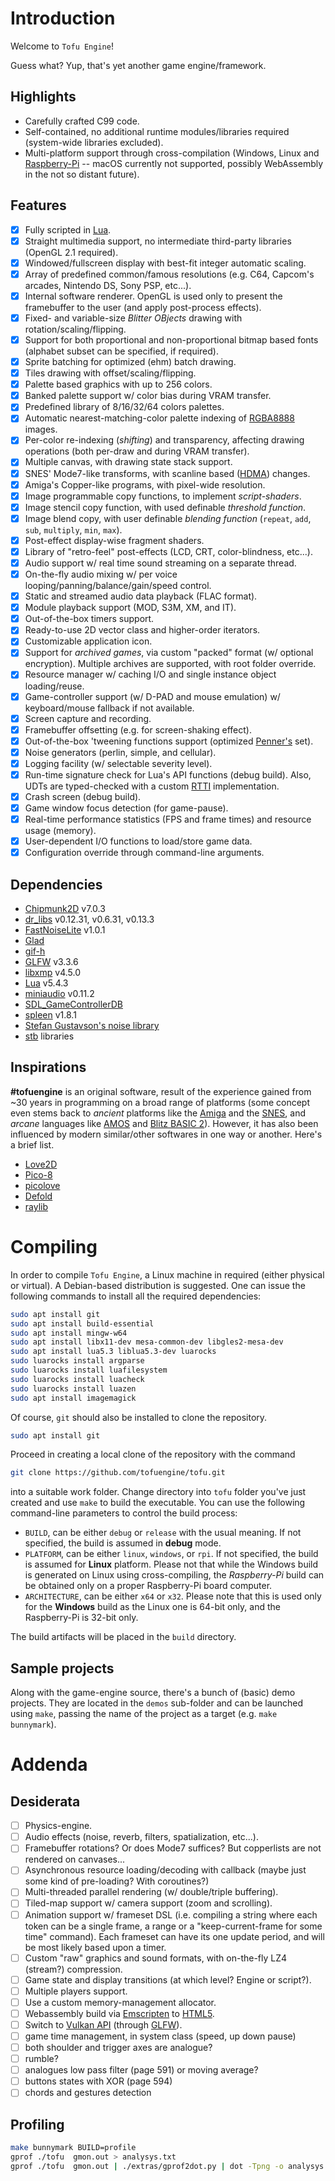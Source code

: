 # Introduction

Welcome to `Tofu Engine`!

Guess what? Yup, that's yet another game engine/framework.

## Highlights

* Carefully crafted C99 code.
* Self-contained, no additional runtime modules/libraries required (system-wide libraries excluded).
* Multi-platform support through cross-compilation (Windows, Linux and [Raspberry-Pi](https://www.raspberrypi.org/) -- macOS currently not supported, possibly WebAssembly in the not so distant future).

## Features

* [x] Fully scripted in [Lua](https://www.lua.org/).
* [x] Straight multimedia support, no intermediate third-party libraries (OpenGL 2.1 required).
* [x] Windowed/fullscreen display with best-fit integer automatic scaling.
* [x] Array of predefined common/famous resolutions (e.g. C64, Capcom's arcades, Nintendo DS, Sony PSP, etc...).
* [x] Internal software renderer. OpenGL is used only to present the framebuffer to the user (and apply post-process effects).
* [x] Fixed- and variable-size *Blitter OBjects* drawing with rotation/scaling/flipping.
* [x] Support for both proportional and non-proportional bitmap based fonts (alphabet subset can be specified, if required).
* [x] Sprite batching for optimized (ehm) batch drawing.
* [x] Tiles drawing with offset/scaling/flipping.
* [x] Palette based graphics with up to 256 colors.
* [x] Banked palette support w/ color bias during VRAM transfer.
* [x] Predefined library of 8/16/32/64 colors palettes.
* [x] Automatic nearest-matching-color palette indexing of [RGBA8888](https://en.wikipedia.org/wiki/RGBA_color_model) images.
* [x] Per-color re-indexing (*shifting*) and transparency, affecting drawing operations (both per-draw and during VRAM transfer).
* [x] Multiple canvas, with drawing state stack support.
* [x] SNES' Mode7-like transforms, with scanline based ([HDMA](https://wiki.superfamicom.org/grog's-guide-to-dma-and-hdma-on-the-snes)) changes.
* [x] Amiga's Copper-like programs, with pixel-wide resolution.
* [x] Image programmable copy functions, to implement *script-shaders*.
* [x] Image stencil copy function, with used definable *threshold function*.
* [x] Image blend copy, with user definable *blending function* (`repeat`, `add`, `sub`, `multiply`, `min`, `max`).
* [x] Post-effect display-wise fragment shaders.
* [x] Library of "retro-feel" post-effects (LCD, CRT, color-blindness, etc...).
* [x] Audio support w/ real time sound streaming on a separate thread.
* [x] On-the-fly audio mixing w/ per voice looping/panning/balance/gain/speed control.
* [x] Static and streamed audio data playback (FLAC format).
* [x] Module playback support (MOD, S3M, XM, and IT).
* [x] Out-of-the-box timers support.
* [x] Ready-to-use 2D vector class and higher-order iterators.
* [x] Customizable application icon.
* [x] Support for *archived games*, via custom "packed" format (w/ optional encryption). Multiple archives are supported, with root folder override.
* [x] Resource manager w/ caching I/O and single instance object loading/reuse.
* [x] Game-controller support (w/ D-PAD and mouse emulation) w/ keyboard/mouse fallback if not available.
* [x] Screen capture and recording.
* [x] Framebuffer offsetting (e.g. for screen-shaking effect).
* [x] Out-of-the-box 'tweening functions support (optimized [Penner's](http://robertpenner.com/easing/) set).
* [x] Noise generators (perlin, simple, and cellular).
* [x] Logging facility (w/ selectable severity level).
* [x] Run-time signature check for Lua's API functions (debug build). Also, UDTs are typed-checked with a custom [RTTI](https://en.wikipedia.org/wiki/Run-time_type_information) implementation.
* [x] Crash screen (debug build).
* [x] Game window focus detection (for game-pause).
* [x] Real-time performance statistics (FPS and frame times) and resource usage (memory).
* [x] User-dependent I/O functions to load/store game data.
* [x] Configuration override through command-line arguments.

## Dependencies

* [Chipmunk2D](https://chipmunk-physics.net/) v7.0.3
* [dr_libs](https://github.com/mackron/dr_libs) v0.12.31, v0.6.31, v0.13.3
* [FastNoiseLite](https://github.com/Auburn/FastNoiseLite) v1.0.1
* [Glad](https://glad.dav1d.de/)
* [gif-h](https://github.com/charlietangora/gif-h)
* [GLFW](https://www.glfw.org/) v3.3.6
* [libxmp](http://xmp.sourceforge.net/) v4.5.0
* [Lua](https://lua.org/) v5.4.3
* [miniaudio](https://github.com/dr-soft/miniaudio) v0.11.2
* [SDL_GameControllerDB](https://github.com/gabomdq/SDL_GameControllerDB)
* [spleen](https://github.com/fcambus/spleen) v1.8.1
* [Stefan Gustavson's noise library](https://github.com/stegu/perlin-noise.git)
* [stb](https://github.com/nothings/stb) libraries

## Inspirations

**#tofuengine** is an original software, result of the experience gained from ~30 years in programming on a broad range of platforms (some concept even stems back to *ancient* platforms like the [Amiga](https://en.wikipedia.org/wiki/Amiga) and the [SNES](https://en.wikipedia.org/wiki/Super_Nintendo_Entertainment_System), and *arcane* languages like [AMOS](https://en.wikipedia.org/wiki/AMOS_(programming_language)) and [Blitz BASIC 2](https://en.wikipedia.org/wiki/Blitz_BASIC)). However, it has also been influenced by modern similar/other softwares in one way or another. Here's a brief list.

* [Love2D](https://love2d.org/)
* [Pico-8](https://www.lexaloffle.com/pico-8.php)
* [picolove](https://github.com/picolove/picolove/)
* [Defold](https://defold.com/)
* [raylib](https://www.raylib.com/)

# Compiling

In order to compile `Tofu Engine`, a Linux machine in required (either physical or virtual). A Debian-based distribution is suggested. One can issue the following commands to install all the required dependencies:

```bash
sudo apt install git
sudo apt install build-essential
sudo apt install mingw-w64
sudo apt install libx11-dev mesa-common-dev libgles2-mesa-dev
sudo apt install lua5.3 liblua5.3-dev luarocks
sudo luarocks install argparse
sudo luarocks install luafilesystem
sudo luarocks install luacheck
sudo luarocks install luazen
sudo apt install imagemagick
```

Of course, `git` should also be installed to clone the repository.

```bash
sudo apt install git
```

Proceed in creating a local clone of the repository with the command

```bash
git clone https://github.com/tofuengine/tofu.git
```

into a suitable work folder. Change directory into `tofu` folder you've just created and use `make` to build the executable. You can use the following command-line parameters to control the build process:

* `BUILD`, can be either `debug` or `release` with the usual meaning. If not specified, the build is assumed in **debug** mode.
* `PLATFORM`, can be either `linux`, `windows`, or `rpi`. If not specified, the build is assumed for **Linux** platform. Please not that while the Windows build is generated on Linux using cross-compiling, the *Raspberry-Pi* build can be obtained only on a proper Raspberry-Pi board computer.
* `ARCHITECTURE`, can be either `x64` or `x32`. Please note that this is used only for the **Windows** build as the Linux one is 64-bit only, and the Raspberry-Pi is 32-bit only.

The build artifacts will be placed in the `build` directory.

## Sample projects

Along with the game-engine source, there's a bunch of (basic) demo projects. They are located in the `demos` sub-folder and can be launched using `make`, passing the name of the project as a target (e.g. `make bunnymark`).

# Addenda

## Desiderata

* [ ] Physics-engine.
* [ ] Audio effects (noise, reverb, filters, spatialization, etc...).
* [ ] Framebuffer rotations? Or does Mode7 suffices? But copperlists are not rendered on canvases...
* [ ] Asynchronous resource loading/decoding with callback (maybe just some kind of pre-loading? With coroutines?)
* [ ] Multi-threaded parallel rendering (w/ double/triple buffering).
* [ ] Tiled-map support w/ camera support (zoom and scrolling).
* [ ] Animation support w/ frameset DSL (i.e. compiling a string where each token can be a single frame, a range or a "keep-current-frame for some time" command). Each frameset can have its one update period, and will be most likely based upon a timer.
* [ ] Custom "raw" graphics and sound formats, with on-the-fly LZ4 (stream?) compression.
* [ ] Game state and display transitions (at which level? Engine or script?).
* [ ] Multiple players support.
* [ ] Use a custom memory-management allocator.
* [ ] Webassembly build via [Emscripten](https://www.jamesfmackenzie.com/2019/12/01/webassembly-graphics-with-sdl/) to [HTML5](https://uncovergame.com/2015/01/21/porting-a-complete-c-game-engine-to-html5-through-emscripten/).
* [ ] Switch to [Vulkan API](https://www.khronos.org/vulkan/) (through [GLFW](https://www.glfw.org/)).
* [ ] game time management, in system class (speed, up down pause)
* [ ] both shoulder and trigger axes are analogue?
* [ ] rumble?
* [ ] analogues low pass filter (page 591) or moving average?
* [ ] buttons states with XOR (page 594)
* [ ] chords and gestures detection

## Profiling

```bash
make bunnymark BUILD=profile
gprof ./tofu  gmon.out > analysys.txt
gprof ./tofu  gmon.out | ./extras/gprof2dot.py | dot -Tpng -o analysys.png
```
